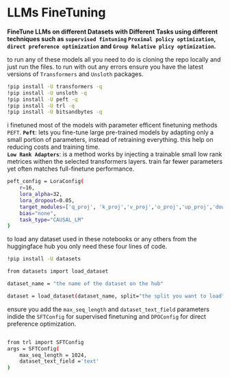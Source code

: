 # LLMs FineTuning
**FineTune LLMs on different Datasets with Different Tasks using different techniques such as `supervised fintuning` `Proximal policy optimization`, `direct preference optimization` and `Group Relative plicy optimization`.**

to run any of these models all you need to do is cloning the repo locally and just run the files.
to run with out any errors ensure you have the latest versions of `Transformers` and `Unsloth` packages.
```bash
!pip install -U transformers -q
!pip install -U unsloth -q
!pip install -U peft -q
!pip install -U trl -q
!pip install -U bitsandbytes -q
```

i finetuned most of the models with parameter efficent finetuning methods `PEFT`.
**`Peft`**: lets you fine-tune large pre-trained models by adapting only a small portion of parameters, instead of retraining everything. this help on reducing costs and training time.<br>
**`Low Rank Adapters`**: is a method works by injecting a trainable small low rank metrices withen the selected transformers layers. train far fewer parameters yet often matches full-finetune performance.
```bash
peft_config = LoraConfig(
    r=16,
    lora_alpha=32,
    lora_dropout=0.05,
    target_modules=['q_proj', 'k_proj','v_proj','o_proj','up_proj','down_proj','gate_proj'],
    bias="none",
    task_type="CAUSAL_LM"
)
```
to load any dataset used in these notebooks or any others from the huggingface hub you only need these four lines of code.


```bash
!pip install -U datasets 

from datasets import load_dataset

dataset_name = "the name of the dataset on the hub"

dataset = load_dataset(dataset_name, split="the split you want to load")

```

ensure you add the `max_seq_length` and `dataset_text_field` parameters indide the `SFTConfig` for supervised finetuning and `DPOConfig` for direct preference optimization.
```bash

from trl import SFTConfig
args = SFTConfig(
    max_seq_length = 1024,
    dataset_text_field ='text'
)
```
    
